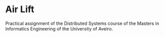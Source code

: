 # Air Lift
Practical assignment of the Distributed Systems course of the Masters in Informatics Engineering of the University of Aveiro.
